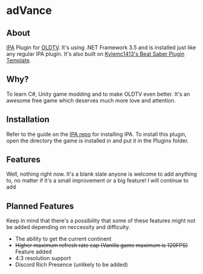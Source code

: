 # adVance
## About
[IPA](https://github.com/Eusth/IPA) Plugin for [OLDTV](https://store.steampowered.com/app/643270/OLDTV/).
It's using .NET Framework 3.5 and is installed just like any regular IPA plugin.
It's also built on [Kylemc1413's Beat Saber Plugin Template](https://github.com/Kylemc1413/BS-Plugin-Template/).

## Why?
To learn C#, Unity game modding and to make OLDTV even better.
It's an awesome free game which deserves much more love and attention.

## Installation
Refer to the guide on the [IPA repo](https://github.com/Eusth/IPA) for installing IPA.
To install this plugin, open the directory the game is installed in and put it in the Plugins folder.

## Features
Well, nothing right now. It's a blank slate anyone is welcome to add anything to, no matter if it's a small improvement or a big feature!
I will continue to add

## Planned Features
Keep in mind that there's a possibility that some of these features might not be added depending on neccessity and difficulty.
- The ability to get the current continent
- ~~Higher maximum refresh rate cap (Vanilla game maximum is 120FPS)~~ Feature added
- 4:3 resolution support
- Discord Rich Presence (unlikely to be added)
